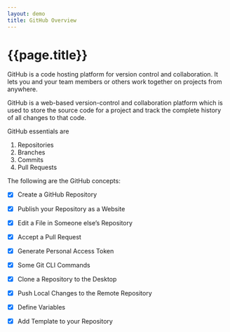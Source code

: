 ```yaml
---
layout: demo
title: GitHub Overview
---
```


# {{page.title}}

<p> GitHub is a code hosting platform for version control and collaboration. It lets you and your team members or others work together on projects from anywhere.</p>

<p> GitHub is a web-based version-control and collaboration platform which is used to store the source code for a project and track the complete history of all changes to that code. </p>

<p> GitHub essentials are </p>

1. Repositories
2. Branches
3. Commits
4. Pull Requests

<p> The following are the GitHub concepts: </p>

- [x] Create a GitHub Repository
- [x] Publish your Repository as a Website
- [x] Edit a File in Someone else’s Repository
- [x] Accept a Pull Request
- [x] Generate Personal Access Token
- [x] Some Git CLI Commands
- [x] Clone a Repository to the Desktop
- [x] Push Local Changes to the Remote Repository
- [x] Define Variables
- [x] Add Template to your Repository


